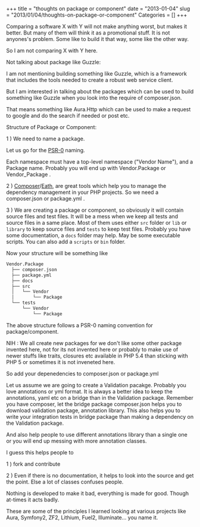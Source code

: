 +++
title = "thoughts on package or component"
date = "2013-01-04"
slug = "2013/01/04/thoughts-on-package-or-component"
Categories = []
+++

Comparing a software X with Y will not make anything worst, but makes it better. But many of them will think it as a promotional stuff. It is not anyones's problem. Some like to build it that way, some like the other way.

So I am not comparing X with Y here.

Not talking about package like Guzzle:

I am not mentioning building something like Guzzle, which is a framework that includes the tools needed to create a robust web service client.

But I am interested in talking about the packages which can be used to build something like Guzzle when you look into the require of composer.json.

That means something like Aura.Http which can be used to make a request to google and do the search if needed or post etc.

Structure of Package or Component:

1 ) We need to name a package. 

Let us go for the [PSR-0](https://github.com/php-fig/fig-standards/blob/master/accepted/PSR-0.md) naming. 

Each namespace must have a top-level namespace ("Vendor Name"), and a Package name. Probably you will end up with Vendor.Package or Vendor_Package .

2 ) [Composer](http://getcomposer.org/)/[Eath](https://github.com/crodas/Eath), are great tools which help you to manage the dependency management in your PHP projects. So we need a composer.json or package.yml .

3 ) We are creating a package or component, so obviously it will contain source files and test files. It will be a mess when we keep all tests and source files in a same place. Most of them uses either `src` folder or `lib` or `library` to keep source files and `tests` to keep test files. Probably you have some documentation, a `docs` folder may help. May be some executable scripts. You can also add a `scripts` or `bin` folder.

Now your structure will be something like

```bash
Vendor.Package
  ├── composer.json
  ├── package.yml
  ├── docs
  ├── src
  │   └── Vendor
  │       └── Package
  └── tests
      └── Vendor
          └── Package
```
          
The above structure follows a PSR-0 naming convention for package/component.

NIH : We all create new packages for we don't like some other package invented here, not for its not invented here or probably to make use of newer stuffs like traits, closures etc available in PHP 5.4 than sticking with PHP 5 or sometimes it is not inveneted here.

So add your depenedencies to composer.json or package.yml

Let us assume we are going to create a Validation pacakge. Probably you love annotations or yml format. It is always a better idea to keep the annotations, yaml etc on a bridge than in the Validation package. Remember you have composer, let the bridge package composer.json helps you to download validation package, annotation library. This also helps you to write your integration tests in bridge package than making a dependency on the Validation package.

And also help people to use different annotations library than a single one or you will end up messing with more annotation classes.

I guess this helps people to 

1 ) fork and contribute

2 ) Even if there is no documentation, it helps to look into the source and get the point. Else a lot of classes confuses people.

Nothing is developed to make it bad, everything is made for good. Though at-times it acts badly.

These are some of the principles I learned looking at various projects like Aura, Symfony2, ZF2, Lithium, Fuel2, Illuminate... you name it.
